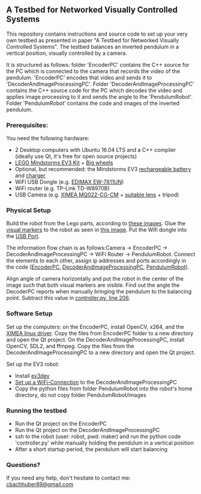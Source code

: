 ## A Testbed for Networked Visually Controlled Systems
This repository contains instructions and source code to set up your very own testbed as presented in paper "A Testbed for Networked Visually Controlled Systems". The testbed balances an inverted pendulum in a vertical position, visually controlled by a camera.

It is structured as follows:  folder 'EncoderPC' contains the C++ source for the PC which is connected to the camera that records the video of the pendulum. 'EncoderPC' encodes that video and sends it to 'DecoderAndImageProcessingPC'. Folder 'DecoderAndImageProcessingPC' contains the C++ source code for the PC which decodes the video and applies image processing to it and sends the angle to the 'PendulumRobot'. Folder 'PendulumRobot' contains the code and images of the inverted pendulum.
 
### Prerequisites:

You need the following hardware:
- 2 Desktop computers with Ubuntu 16.04 LTS and a C++ compiler (ideally use Qt, it's free for open source projects)
- [LEGO Mindstorms EV3 Kit](https://www.amazon.com/LEGO-6029291-Mindstorms-EV3-31313/dp/B00CWER3XY/ref=sr_1_1?ie=UTF8&qid=1491830776&sr=8-1) + [Big wheels](https://www.bricklink.com/v2/catalog/catalogitem.page?P=2903c02#T=C&C=1)
- Optional, but recommended: the Mindstorms EV3 [rechargeable battery](https://www.amazon.com/LEGO-Mindstorms-EV3-Rechargeable-Battery/dp/B00G1IMOEA/ref=sr_1_2?ie=UTF8&qid=1491830834&sr=8-2) and [charger](https://www.amazon.com/LEGO-Mindstorms-9833-Transformer-Charger/dp/B003BCLOAY/ref=sr_1_3?ie=UTF8&qid=1491830834&sr=8-3)
- WiFi USB Dongle (e.g. [EDIMAX EW-7811UN](https://www.amazon.com/Edimax-EW-7811Un-150Mbps-Raspberry-Supports/dp/B003MTTJOY/ref=sr_1_1?ie=UTF8&qid=1491830898&sr=8-1))
- WiFi router (e.g. TP-Link TD-W8970B)
- USB Camera (e.g. [XIMEA MQ022-CG-CM](https://www.ximea.com/en/products/cameras-filtered-by-sensor-types/mq022mg-cm) + [suitable lens](https://www.baslerweb.com/en/products/vision-components/lenses/ricoh-lens-fl-cc0614a-2m-f1-4-f6mm-2-3/) + tripod)

### Physical Setup
Build the robot from the Lego parts, according to [these images](PendulumRobot/images/). Glue the [visual markers](visualMarkers.pdf) to the robot as seen in [this image](PendulumRobot/images/left.jpg). Put the Wifi dongle into the [USB Port](PendulumRobot/images/right.jpg).

The information flow chain is as follows:Camera -> EncoderPC -> DecoderAndImageProcessingPC -> WiFi Router -> PendulumRobot. Connect the elements to each other, assign ip addresses and ports accordingly in the code ([EncoderPC](EncoderPC/encoder.cpp#L165), [DecoderAndImageProcessingPC](DecoderAndImageProcessingPC/constants.h#L27), [PendulumRobot](PendulumRobot/controller.py#L84)).

Align angle of camera horizontally and put the robot in the center of the image such that both visual markers are visible. Find out the angle the DecoderPC reports when manually bringing the pendulum to the balancing point. Subtract this value in [controller.py, line 206](PendulumRobot/controller.py#L206).

### Software Setup
Set up the computers: on the EncoderPC, install OpenCV, x264, and the [XIMEA linux driver](https://www.ximea.com/support/wiki/apis/XIMEA_Linux_Software_Package). Copy the files from EncoderPC folder to a new directory and open the Qt project. On the DecoderAndImageProcessingPC, install OpenCV, SDL2, and ffmpeg. Copy the files from the DecoderAndImageProcessingPC to a new directory and open the Qt project.

Set up the EV3 robot:
- Install [ev3dev](http://www.ev3dev.org/)
- [Set up a WiFi-Connection](http://www.ev3dev.org/docs/networking/) to the DecoderAndImageProcessingPC
- Copy the python files from folder PendulumRobot into the robot's home directory, do not copy folder PendulumRobot/images

### Running the testbed
- Run the Qt project on the EncoderPC
- Run the Qt project on the DecoderAndImageProcessingPC
- ssh to the robot (user: robot, pwd: maker) and run the python code 'controller.py' while manually holding the pendulum in a vertical position
- After a short startup period, the pendulum will start balancing

### Questions?
If you need any help, don't hesitate to contact me: cbachhuber89@gmail.com
